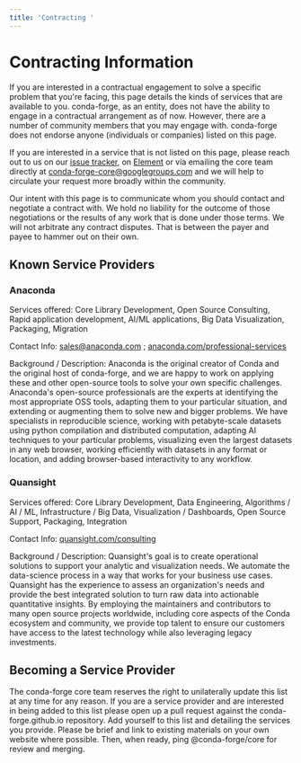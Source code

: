 ```yaml
---
title: 'Contracting '
---
```


# Contracting Information

If you are interested in a contractual engagement to solve a specific problem that you're facing, this page details the kinds of services that are available to you. conda-forge, as an entity, does not have the ability to engage in a contractual arrangement as of now.
However, there are a number of community members that you may engage with.
conda-forge does not endorse anyone (individuals or companies) listed on this page.

If you are interested in a service that is not listed on this page, please reach out to us on our [issue tracker](https://github.com/conda-forge/conda-forge.github.io/issues), on [Element](https://app.element.io/#/room/#conda-forge:matrix.org) or via emailing the core team directly at [conda-forge-core@googlegroups.com](mailto:conda-forge-core@googlegroups.com) and we will help to circulate your request more broadly within the community.

Our intent with this page is to communicate whom you should contact and negotiate a contract with.
We hold no liability for the outcome of those negotiations or the results of any work that is done under those terms.
We will not arbitrate any contract disputes.
That is between the payer and payee to hammer out on their own.

<a id="known-service-providers"></a>

## Known Service Providers

<a id="anaconda"></a>

### Anaconda

Services offered: Core Library Development, Open Source Consulting, Rapid application development, AI/ML applications, Big Data Visualization, Packaging, Migration

Contact Info: [sales@anaconda.com](mailto:sales@anaconda.com) ; [anaconda.com/professional-services](https://www.anaconda.com/professional-services)

Background / Description: Anaconda is the original creator of Conda and the original host of conda-forge, and we are happy to work on applying these and other open-source tools to solve your own specific challenges. Anaconda's open-source professionals are the experts at identifying the most appropriate OSS tools, adapting them to your particular situation, and extending or augmenting them to solve new and bigger problems. We have specialists in reproducible science, working with petabyte-scale datasets using python compilation and distributed computation, adapting AI techniques to your particular problems, visualizing even the largest datasets in any web browser, working efficiently with datasets in any format or location, and adding browser-based interactivity to any workflow.

<a id="quansight"></a>

### Quansight

Services offered: Core Library Development, Data Engineering, Algorithms / AI / ML, Infrastructure / Big Data, Visualization / Dashboards, Open Source Support, Packaging, Integration

Contact Info: [quansight.com/consulting](https://www.quansight.com/consulting)

Background / Description: Quansight's goal is to create operational solutions to support your analytic and visualization needs. We automate the data-science process in a way that works for your business use cases. Quansight has the experience to assess an organization's needs and provide the best integrated solution to turn raw data into actionable quantitative insights. By employing the maintainers and contributors to many open source projects worldwide, including core aspects of the Conda ecosystem and community, we provide top talent to ensure our customers have access to the latest technology while also leveraging legacy investments.

<a id="becoming-a-service-provider"></a>

## Becoming a Service Provider

The conda-forge core team reserves the right to unilaterally update this list at any time for any reason.
If you are a service provider and are interested in being added to this list please open up a pull request against the conda-forge.github.io repository.
Add yourself to this list and detailing the services you provide.
Please be brief and link to existing materials on your own website where possible.
Then, when ready, ping @conda-forge/core for review and merging.
